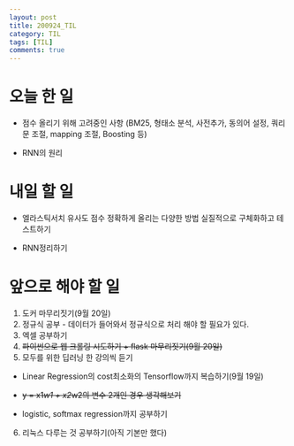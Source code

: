 ```yaml
---
layout: post
title: 200924_TIL
category: TIL
tags: [TIL]
comments: true
---
```


# 오늘 한 일

- 점수 올리기 위해 고려중인 사항 (BM25, 형태소 분석, 사전추가, 동의어 설정, 쿼리문 조절, mapping 조절, Boosting 등)

- RNN의 원리

# 내일 할 일

- 엘라스틱서치 유사도 점수 정확하게 올리는 다양한 방법 실질적으로 구체화하고 테스트하기

- RNN정리하기

# 앞으로 해야 할 일

1. 도커 마무리짓기(9월 20일)
2. 정규식 공부 - 데이터가 들어와서 정규식으로 처리 해야 할 필요가 있다.
3. 엑셀 공부하기
4. ~~파이썬으로 웹 크롤링 시도하기 + flask 마무리짓기(9월 20일)~~
5. 모두를 위한 딥러닝 한 강의씩 듣기

- Linear Regression의 cost최소화의 Tensorflow까지 복습하기(9월 19일)

- ~~y = x1*w1 + x2*w2의 변수 2개인 경우 생각해보기~~

- logistic, softmax regression까지 공부하기

6. 리눅스 다루는 것 공부하기(아직 기본만 했다)


